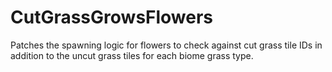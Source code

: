 # CutGrassGrowsFlowers

Patches the spawning logic for flowers to check against cut grass tile IDs in addition to the uncut grass tiles for each biome grass type.